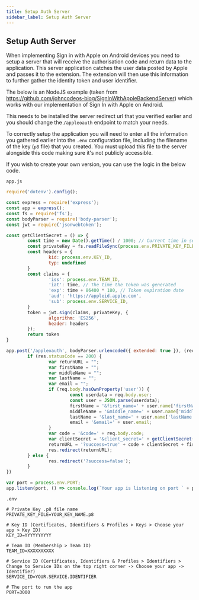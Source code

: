 ```yaml
---
title: Setup Auth Server
sidebar_label: Setup Auth Server
---
```


## Setup Auth Server

When implementing Sign in with Apple on Android devices you need to setup a server that will receive the authorisation code and return data to the application.
This server application catches the user data posted by Apple and passes it to the extension. The extension will then use this information to further gather the identity token and user identifier.

The below is an NodeJS example (taken from https://github.com/johncodeos-blog/SignInWithAppleBackendServer) which works with our implementation of Sign In with Apple on Android.

This needs to be installed the server redirect url that you verified earlier and you should change the `/appleoauth` endpoint to match your needs. 

To correctly setup the application you will need to enter all the information you gathered earlier into the `.env` configuration file, including the filename of the key (`p8` file) that you created. You must upload this file to the server alongside this code making sure it's not publicly accessible.

If you wish to create your own version, you can use the logic in the below code.

`app.js`
```js
require('dotenv').config();

const express = require('express');
const app = express();
const fs = require('fs');
const bodyParser = require('body-parser');
const jwt = require('jsonwebtoken');

const getClientSecret = () => {
        const time = new Date().getTime() / 1000; // Current time in seconds since Epoch
        const privateKey = fs.readFileSync(process.env.PRIVATE_KEY_FILE);
        const headers = {
                kid: process.env.KEY_ID,
                typ: undefined
        }
        const claims = {
                'iss': process.env.TEAM_ID,
                'iat': time, // The time the token was generated
                'exp': time + 86400 * 180, // Token expiration date
                'aud': 'https://appleid.apple.com',
                'sub': process.env.SERVICE_ID,
        }
        token = jwt.sign(claims, privateKey, {
                algorithm: 'ES256',
                header: headers
        });
        return token
}

app.post('/appleoauth', bodyParser.urlencoded({ extended: true }), (req, res) => {
        if (res.statusCode == 200) {
                var returnURL = "";
                var firstName = "";
                var middleName = "";
                var lastName = "";
                var email = "";
                if (req.body.hasOwnProperty('user')) {
                        const userdata = req.body.user;
                        const user = JSON.parse(userdata);
                        firstName = '&first_name=' + user.name['firstName'];
                        middleName = '&middle_name=' + user.name['middleName'];
                        lastName = '&last_name=' + user.name['lastName'];
                        email = '&email=' + user.email;
                }
                var code = '&code=' + req.body.code;
                var clientSecret = '&client_secret=' + getClientSecret();
                returnURL = '?success=true' + code + clientSecret + firstName + middleName + lastName + email;
                res.redirect(returnURL);
        } else {
                res.redirect('?success=false');
        }
})

var port = process.env.PORT;
app.listen(port, () => console.log(`Your app is listening on port ` + port + '.'))
```


`.env`
```
# Private Key .p8 file name
PRIVATE_KEY_FILE=YOUR_KEY_NAME.p8

# Key ID (Certificates, Identifiers & Profiles > Keys > Choose your app > Key ID)
KEY_ID=YYYYYYYYYY

# Team ID (Membership > Team ID)
TEAM_ID=XXXXXXXXXX

# Service ID (Certificates, Identifiers & Profiles > Identifiers > Change to Service IDs on the top right corner -> Choose your app -> Identifier)
SERVICE_ID=YOUR.SERVICE.IDENTIFIER

# The port to run the app
PORT=3000
```
